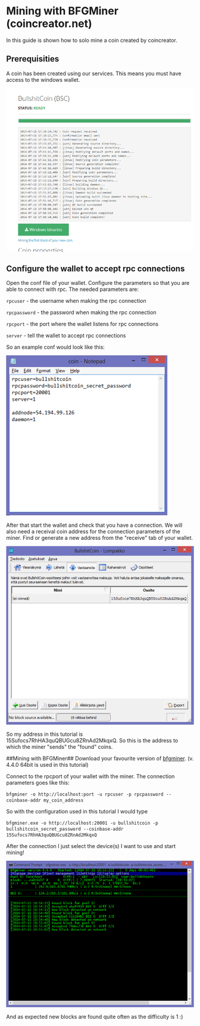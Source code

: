 # Mining with BFGMiner (coincreator.net) #
In this guide is shown how to solo mine a coin created by coincreator.

## Prerequisities ##

A coin has been created using our services. This means you must have access to the windows wallet.

![](BullshitCoinReady.png)


## Configure the wallet to accept rpc connections ##

Open the conf file of your wallet. Configure the parameters so that you are able to connect with rpc. The needed parameters are:

`rpcuser` - the username when making the rpc connection

`rpcpassword` - the password when making the rpc connection

`rpcport` - the port where the wallet listens for rpc connections

`server` - tell the wallet to accept rpc connections

So an example conf would look like this:

![](ExampleConf.png)

After that start the wallet and check that you have a connection. We will also need a receival coin address for the connection parameters of the miner. Find or generate a new address from the "receive" tab of your wallet. 

![](ReceiveAddress.png)

So my address in this tutorial is 15Sufocs7RhHA3quQBUGcu8ZRnAd2MkqxQ. So this is the address to which the miner "sends" the "found" coins.

##Mining with BFGMiner##
Download your favourite version of [bfgminer](http://bfgminer.org). (v. 4.4.0 64bit is used in this tutorial)

Connect to the rpcport of your wallet with the miner. The connection parameters goes like this:

    bfgminer -o http://localhost:port -u rpcuser -p rpcpassword --coinbase-addr my_coin_address

So with the configuration used in this tutorial I would type

    bfgminer.exe -o http://localhost:20001 -u bullshitcoin -p bullshitcoin_secret_password --coinbase-addr 15Sufocs7RhHA3quQBUGcu8ZRnAd2MkqxQ


After the connection I just select the device(s) I want to use and start mining!

![](BfgminerMining.png)

And as expected new blocks are found quite often as the difficulty is 1 :)
